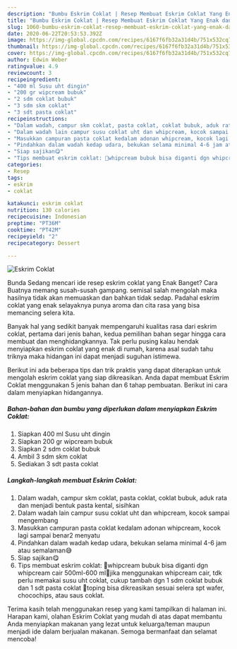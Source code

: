 ```yaml
---
description: "Bumbu Eskrim Coklat | Resep Membuat Eskrim Coklat Yang Enak dan Simpel"
title: "Bumbu Eskrim Coklat | Resep Membuat Eskrim Coklat Yang Enak dan Simpel"
slug: 1060-bumbu-eskrim-coklat-resep-membuat-eskrim-coklat-yang-enak-dan-simpel
date: 2020-06-22T20:53:53.392Z
image: https://img-global.cpcdn.com/recipes/6167f6fb32a31d4b/751x532cq70/eskrim-coklat-foto-resep-utama.jpg
thumbnail: https://img-global.cpcdn.com/recipes/6167f6fb32a31d4b/751x532cq70/eskrim-coklat-foto-resep-utama.jpg
cover: https://img-global.cpcdn.com/recipes/6167f6fb32a31d4b/751x532cq70/eskrim-coklat-foto-resep-utama.jpg
author: Edwin Weber
ratingvalue: 4.9
reviewcount: 3
recipeingredient:
- "400 ml Susu uht dingin"
- "200 gr wipcream bubuk"
- "2 sdm coklat bubuk"
- "3 sdm skm coklat"
- "3 sdt pasta coklat"
recipeinstructions:
- "Dalam wadah, campur skm coklat, pasta coklat, coklat bubuk, aduk rata dan menjadi bentuk pasta kental, sisihkan"
- "Dalam wadah lain campur susu coklat uht dan whipcream, kocok sampai mengembang"
- "Masukkan campuran pasta coklat kedalam adonan whipcream, kocok lagi sampai benar2 menyatu"
- "Pindahkan dalam wadah kedap udara, bekukan selama minimal 4-6 jam atau semalaman😅"
- "Siap sajikan😋"
- "Tips membuat eskrim coklat: 📝whipcream bubuk bisa diganti dgn whipcream cair 500ml-600 ml📝jika menggunakan whipcream cair, tdk perlu memakai susu uht coklat, cukup tambah dgn 1 sdm coklat bubuk dan 1 sdt pasta coklat 📝toping bisa dikreasikan sesuai selera spt wafer, chocochips, atau saus coklat."
categories:
- Resep
tags:
- eskrim
- coklat

katakunci: eskrim coklat 
nutrition: 130 calories
recipecuisine: Indonesian
preptime: "PT36M"
cooktime: "PT42M"
recipeyield: "2"
recipecategory: Dessert

---
```



![Eskrim Coklat](https://img-global.cpcdn.com/recipes/6167f6fb32a31d4b/751x532cq70/eskrim-coklat-foto-resep-utama.jpg)

Bunda Sedang mencari ide resep eskrim coklat yang Enak Banget? Cara Buatnya memang susah-susah gampang. semisal salah mengolah maka hasilnya tidak akan memuaskan dan bahkan tidak sedap. Padahal eskrim coklat yang enak selayaknya punya aroma dan cita rasa yang bisa memancing selera kita.



Banyak hal yang sedikit banyak mempengaruhi kualitas rasa dari eskrim coklat, pertama dari jenis bahan, kedua pemilihan bahan segar hingga cara membuat dan menghidangkannya. Tak perlu pusing kalau hendak menyiapkan eskrim coklat yang enak di rumah, karena asal sudah tahu triknya maka hidangan ini dapat menjadi suguhan istimewa.


Berikut ini ada beberapa tips dan trik praktis yang dapat diterapkan untuk mengolah eskrim coklat yang siap dikreasikan. Anda dapat membuat Eskrim Coklat menggunakan 5 jenis bahan dan 6 tahap pembuatan. Berikut ini cara dalam menyiapkan hidangannya.

<!--inarticleads1-->

##### Bahan-bahan dan bumbu yang diperlukan dalam menyiapkan Eskrim Coklat:

1. Siapkan 400 ml Susu uht dingin
1. Siapkan 200 gr wipcream bubuk
1. Siapkan 2 sdm coklat bubuk
1. Ambil 3 sdm skm coklat
1. Sediakan 3 sdt pasta coklat




<!--inarticleads2-->

##### Langkah-langkah membuat Eskrim Coklat:

1. Dalam wadah, campur skm coklat, pasta coklat, coklat bubuk, aduk rata dan menjadi bentuk pasta kental, sisihkan
1. Dalam wadah lain campur susu coklat uht dan whipcream, kocok sampai mengembang
1. Masukkan campuran pasta coklat kedalam adonan whipcream, kocok lagi sampai benar2 menyatu
1. Pindahkan dalam wadah kedap udara, bekukan selama minimal 4-6 jam atau semalaman😅
1. Siap sajikan😋
1. Tips membuat eskrim coklat: 📝whipcream bubuk bisa diganti dgn whipcream cair 500ml-600 ml📝jika menggunakan whipcream cair, tdk perlu memakai susu uht coklat, cukup tambah dgn 1 sdm coklat bubuk dan 1 sdt pasta coklat 📝toping bisa dikreasikan sesuai selera spt wafer, chocochips, atau saus coklat.




Terima kasih telah menggunakan resep yang kami tampilkan di halaman ini. Harapan kami, olahan Eskrim Coklat yang mudah di atas dapat membantu Anda menyiapkan makanan yang lezat untuk keluarga/teman maupun menjadi ide dalam berjualan makanan. Semoga bermanfaat dan selamat mencoba!
